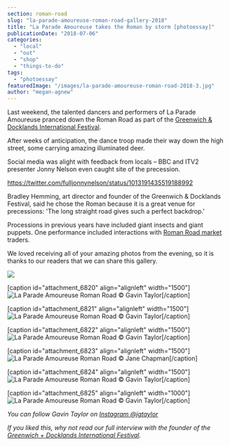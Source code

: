 ```yaml
---
section: roman-road
slug: "la-parade-amoureuse-roman-road-gallery-2018"
title: "La Parade Amoureuse takes the Roman by storm [photoessay]"
publicationDate: "2018-07-06"
categories: 
  - "local"
  - "out"
  - "shop"
  - "things-to-do"
tags: 
  - "photoessay"
featuredImage: "/images/la-parade-amoureuse-roman-road-2018-3.jpg"
author: "megan-agnew"
---
```


Last weekend, the talented dancers and performers of La Parade Amoureuse pranced down the Roman Road as part of the [Greenwich & Docklands International Festival](https://romanroadlondon.com/greenwich-docklands-international-festival/).

After weeks of anticipation, the dance troop made their way down the high street, some carrying amazing illuminated deer.

Social media was alight with feedback from locals – BBC and ITV2 presenter Jonny Nelson even caught site of the precession.

https://twitter.com/fulljonnynelson/status/1013191435519188992

Bradley Hemming, art director and founder of the Greenwich & Docklands Festival, said he chose the Roman because it is a great venue for precessions: 'The long straight road gives such a perfect backdrop.'

Processions in previous years have included giant insects and giant puppets. One performance included interactions with [Roman Road market](https://romanroadlondon.com/market-archive-old-images-60s-70s-80s-90s/) traders.

We loved receiving all of your amazing photos from the evening, so it is thanks to our readers that we can share this gallery.

![](/images/la-parade-amoureuse-roman-road-2018-2.jpg)

\[caption id="attachment\_6820" align="alignleft" width="1500"\]![La Parade Amoureuse Roman Road ](/images/la-parade-amoureuse-roman-road-2018-7.jpg) © Gavin Taylor\[/caption\]

\[caption id="attachment\_6821" align="alignleft" width="1500"\]![La Parade Amoureuse Roman Road ](/images/la-parade-amoureuse-roman-road-2018.jpg) © Gavin Taylor\[/caption\]

\[caption id="attachment\_6822" align="alignleft" width="1500"\]![La Parade Amoureuse Roman Road ](/images/la-parade-amoureuse-roman-road-2018-4.jpg) © Gavin Taylor\[/caption\]

\[caption id="attachment\_6823" align="alignleft" width="1500"\]![La Parade Amoureuse Roman Road ](/images/la-parade-amoureuse-roman-road-2018-8.jpg) © Jane Chapman\[/caption\]

\[caption id="attachment\_6824" align="alignleft" width="1500"\]![La Parade Amoureuse Roman Road ](/images/la-parade-amoureuse-roman-road-2018-6.jpg) © Gavin Taylor\[/caption\]

\[caption id="attachment\_6825" align="alignleft" width="1000"\]![La Parade Amoureuse Roman Road ](/images/la-parade-amoureuse-roman-road-2018-5.jpg) © Gavin Taylor\[/caption\]

_You can follow Gavin Taylor on [Instagram @jgtaylor](https://www.instagram.com/gjtaylor/)_

_If you liked this, why not read our full interview with the founder of the [Greenwich + Docklands International Festival](https://romanroadlondon.com/greenwich-docklands-international-festival/)._

